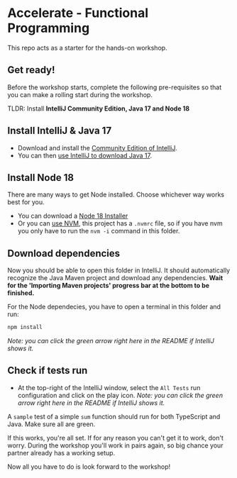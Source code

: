 # Accelerate - Functional Programming

This repo acts as a starter for the hands-on workshop.

## Get ready!

Before the workshop starts, complete the following pre-requisites so that you can make a rolling start during the workshop.

TLDR: Install **IntelliJ Community Edition, Java 17 and Node 18**

## Install IntelliJ & Java 17

- Download and install the [Community Edition of IntelliJ](https://www.jetbrains.com/idea/download/).
- You can then [use IntelliJ to download Java 17](https://www.jetbrains.com/idea/guide/tips/download-jdk/).

## Install Node 18

There are many ways to get Node installed. Choose whichever way works best for you.

- You can download a [Node 18 Installer](https://nodejs.org/en/download)
- Or you can [use NVM](https://github.com/nvm-sh/nvm#installation-and-update), this project has a `.nvmrc` file, so if you have nvm you only have to run the `nvm -i` command in this folder.

## Download dependencies

Now you should be able to open this folder in IntelliJ. It should automatically recognize the Java Maven project and download any dependencies. **Wait for the 'Importing Maven projects' progress bar at the bottom to be finished.**

For the Node dependecies, you have to open a terminal in this folder and run:

```bash
npm install
```

_Note: you can click the green arrow right here in the README if IntelliJ shows it._

## Check if tests run

- At the top-right of the IntelliJ window, select the `All Tests` run configuration and click on the play icon. _Note: you can click the green arrow right here in the README if IntelliJ shows it._

A `sample` test of a simple `sum` function should run for both TypeScript and Java. Make sure all are green.

If this works, you're all set. If for any reason you can't get it to work, don't worry. During the workshop you'll work in pairs again, so big chance your partner already has a working setup.

Now all you have to do is look forward to the workshop!